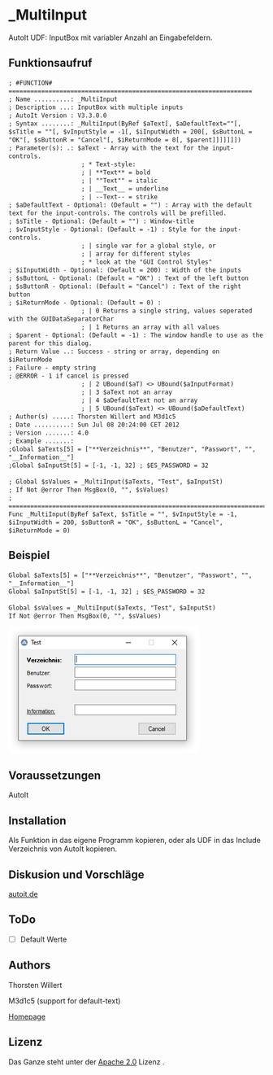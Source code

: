 # _MultiInput
AutoIt UDF: InputBox mit variabler Anzahl an Eingabefeldern.


## Funktionsaufruf

```autoit
; #FUNCTION# ===================================================================
; Name ..........: _MultiInput
; Description ...: InputBox with multiple inputs
; AutoIt Version : V3.3.0.0
; Syntax ........: _MultiInput(ByRef $aText[, $aDefaultText=""[, $sTitle = ""[, $vInputStyle = -1[, $iInputWidth = 200[, $sButtonL = "OK"[, $sButtonR = "Cancel"[, $iReturnMode = 0[, $parent]]]]]]])
; Parameter(s): .: $aText - Array with the text for the input-controls.
					; * Text-style:
					; | **Text** = bold
					; | ""Text"" = italic
					; | __Text__ = underline
					; | --Text-- = strike
; $aDefaultText - Optional: (Default = "") : Array with the default text for the input-controls. The controls will be prefilled.
; $sTitle - Optional: (Default = "") : Window-title
; $vInputStyle - Optional: (Default = -1) : Style for the input-controls.
					; | single var for a global style, or
					; | array for different styles
					; * look at the "GUI Control Styles"
; $iInputWidth - Optional: (Default = 200) : Width of the inputs
; $sButtonL - Optional: (Default = "OK") : Text of the left button
; $sButtonR - Optional: (Default = "Cancel") : Text of the right button
; $iReturnMode - Optional: (Default = 0) :
					; | 0 Returns a single string, values seperated with the GUIDataSeparatorChar
					; | 1 Returns an array with all values
; $parent - Optional: (Default = -1) : The window handle to use as the parent for this dialog.
; Return Value ..: Success - string or array, depending on $iReturnMode
; Failure - empty string
; @ERROR - 1 if cancel is pressed
					; | 2 UBound($aT) <> UBound($aInputFormat)
					; | 3 $aText not an array
					; | 4 $aDefaultText not an array
					; | 5 UBound($aText) <> UBound($aDefaultText)
; Author(s) .....: Thorsten Willert and M3d1c5
; Date ..........: Sun Jul 08 20:24:00 CET 2012
; Version .......: 4.0
; Example .......:
;Global $aTexts[5] = ["**Verzeichnis**", "Benutzer", "Passwort", "", "__Information__"]
;Global $aInputSt[5] = [-1, -1, 32] ; $ES_PASSWORD = 32

; Global $sValues = _MultiInput($aTexts, "Test", $aInputSt)
; If Not @error Then MsgBox(0, "", $sValues)
; ==============================================================================
Func _MultiInput(ByRef $aText, $sTitle = "", $vInputStyle = -1, $iInputWidth = 200, $sButtonR = "OK", $sButtonL = "Cancel", $iReturnMode = 0)
```

## Beispiel
```autoit
Global $aTexts[5] = ["**Verzeichnis**", "Benutzer", "Passwort", "", "__Information__"]
Global $aInputSt[5] = [-1, -1, 32] ; $ES_PASSWORD = 32

Global $sValues = _MultiInput($aTexts, "Test", $aInputSt)
If Not @error Then MsgBox(0, "", $sValues)
```

![MultiInput](/images/_MultiInput.png)

## Voraussetzungen

AutoIt


## Installation

Als Funktion in das eigene Programm kopieren, oder als UDF in das Include Verzeichnis von AutoIt kopieren.


## Diskusion und Vorschläge

[autoit.de](https://autoit.de/thread/15449-multiinput-inputbox-mit-einer-variablen-anzahl-an-eingabe-feldern-v3-0/)

## ToDo

- [ ] Default Werte

## Authors
Thorsten Willert

M3d1c5 (support for default-text)

[Homepage](http://www.thorsten-willert.de/)

## Lizenz
Das Ganze steht unter der [Apache 2.0](https://github.com/THWillert/HomeMatic_CSS/blob/master/LICENSE) Lizenz
.
